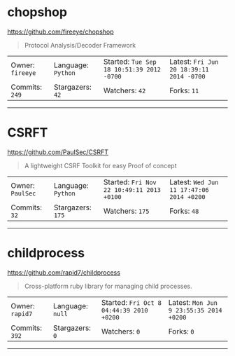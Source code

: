 # chopshop

https://github.com/fireeye/chopshop
<blockquote>
Protocol Analysis/Decoder Framework
</blockquote>

<table>
<tr><td>Owner: <code>fireeye</code></td>
    <td>Language: <code>Python</code></td>
    <td>Started: <code>Tue Sep 18 10:51:39 2012 -0700</code></td>
    <td>Latest: <code>Fri Jun 20 18:39:11 2014 -0700</code></td></tr>
<tr><td>Commits: <code>249</code></td>
    <td>Stargazers: <code>42</code></td>
    <td>Watchers: <code>42</code></td>
    <td>Forks: <code>11</code></td></tr>
</table>

---

# CSRFT

https://github.com/PaulSec/CSRFT
<blockquote>
A lightweight CSRF Toolkit for easy Proof of concept
</blockquote>

<table>
<tr><td>Owner: <code>PaulSec</code></td>
    <td>Language: <code>Python</code></td>
    <td>Started: <code>Fri Nov 22 10:49:11 2013 +0100</code></td>
    <td>Latest: <code>Wed Jun 11 17:47:06 2014 +0200</code></td></tr>
<tr><td>Commits: <code>32</code></td>
    <td>Stargazers: <code>175</code></td>
    <td>Watchers: <code>175</code></td>
    <td>Forks: <code>48</code></td></tr>
</table>

---

# childprocess

https://github.com/rapid7/childprocess
<blockquote>
Cross-platform ruby library for managing child processes.
</blockquote>

<table>
<tr><td>Owner: <code>rapid7</code></td>
    <td>Language: <code>null</code></td>
    <td>Started: <code>Fri Oct 8 04:44:39 2010 +0200</code></td>
    <td>Latest: <code>Mon Jun 9 23:55:35 2014 +0200</code></td></tr>
<tr><td>Commits: <code>392</code></td>
    <td>Stargazers: <code>0</code></td>
    <td>Watchers: <code>0</code></td>
    <td>Forks: <code>0</code></td></tr>
</table>

---

